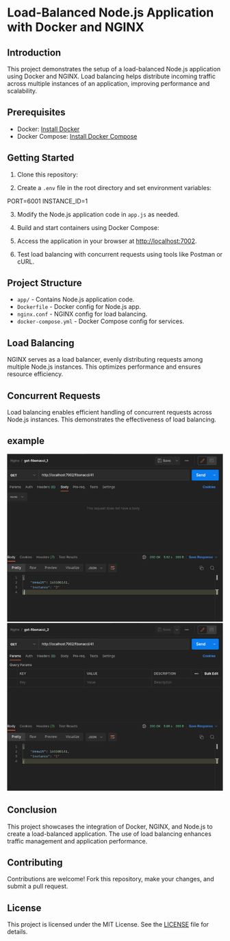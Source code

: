 # Load-Balanced Node.js Application with Docker and NGINX

## Introduction

This project demonstrates the setup of a load-balanced Node.js application using Docker and NGINX. Load balancing helps distribute incoming traffic across multiple instances of an application, improving performance and scalability.

## Prerequisites

- Docker: [Install Docker](https://docs.docker.com/get-docker/)
- Docker Compose: [Install Docker Compose](https://docs.docker.com/compose/install/)

## Getting Started

1. Clone this repository:


2. Create a `.env` file in the root directory and set environment variables:

  PORT=6001
  INSTANCE_ID=1

3. Modify the Node.js application code in `app.js` as needed.

4. Build and start containers using Docker Compose:


5. Access the application in your browser at [http://localhost:7002](http://localhost:7001).

6. Test load balancing with concurrent requests using tools like Postman or cURL.

## Project Structure

- `app/` - Contains Node.js application code.
- `Dockerfile` - Docker config for Node.js app.
- `nginx.conf` - NGINX config for load balancing.
- `docker-compose.yml` - Docker Compose config for services.

## Load Balancing

NGINX serves as a load balancer, evenly distributing requests among multiple Node.js instances. This optimizes performance and ensures resource efficiency.

## Concurrent Requests

Load balancing enables efficient handling of concurrent requests across Node.js instances. This demonstrates the effectiveness of load balancing.

## example 
![Alt Text](./imgs/rep1.png)
![Alt Text](./imgs/rep2.png)

## Conclusion

This project showcases the integration of Docker, NGINX, and Node.js to create a load-balanced application. The use of load balancing enhances traffic management and application performance.

## Contributing

Contributions are welcome! Fork this repository, make your changes, and submit a pull request.

## License

This project is licensed under the MIT License. See the [LICENSE](LICENSE) file for details.
